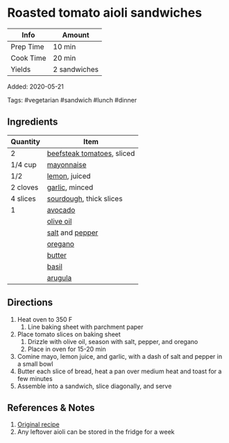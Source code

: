 # Roasted tomato aioli sandwiches

| Info      | Amount       |
| --------- | ------------ |
| Prep Time | 10 min       |
| Cook Time | 20 min       |
| Yields    | 2 sandwiches |

Added: 2020-05-21

Tags: #vegetarian #sandwich #lunch #dinner

## Ingredients

| Quantity | Item                                                                  |
| -------- | --------------------------------------------------------------------- |
| 2        | [beefsteak tomatoes](../Ingredients/tomato.md), sliced                |
| 1/4 cup  | [mayonnaise](../Ingredients/mayonnaise.md)                            |
| 1/2      | [lemon](../Ingredients/lemon.md), juiced                              |
| 2 cloves | [garlic](../Ingredients/garlic.md), minced                            |
| 4 slices | [sourdough](../Ingredients/sourdough.md), thick slices                |
| 1        | [avocado](../Ingredients/avocado.md)                                  |
|          | [olive oil](../Ingredients/olive%20oil.md)                              |
|          | [salt](../Ingredients/salt.md) and [pepper](../Ingredients/pepper.md) |
|          | [oregano](../Ingredients/oregano.md)                                  |
|          | [butter](../Ingredients/butter.md)                                    |
|          | [basil](../Ingredients/basil.md)                                      |
|          | [arugula](../Ingredients/arugula.md)                                  |

## Directions

1. Heat oven to 350 F
   1. Line baking sheet with parchment paper
2. Place tomato slices on baking sheet
   1. Drizzle with olive oil, season with salt, pepper, and oregano
   2. Place in oven for 15-20 min
3. Comine mayo, lemon juice, and garlic, with a dash of salt and pepper in a small bowl
4. Butter each slice of bread, heat a pan over medium heat and toast for a few minutes
5. Assemble into a sandwich, slice diagonally, and serve

## References & Notes

1. [Original recipe](https://www.thissavoryvegan.com/roasted-tomato-sandwiches-vegan-lemon-garlic-aioli/)
2. Any leftover aioli can be stored in the fridge for a week
